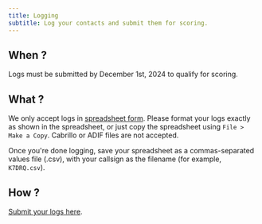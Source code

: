 ```yaml
---
title: Logging
subtitle: Log your contacts and submit them for scoring.
---
```


## When ?

Logs must be submitted by December 1st, 2024 to qualify for scoring.


## What ?

We only accept logs in [spreadsheet form](https://docs.google.com/spreadsheets/d/1Frz6BoFUzWNTmiYED5OW_NTWhY-cSMRZQnhvdga4ORE/edit?usp=sharing). Please format your logs exactly as shown in the spreadsheet, or just copy the spreadsheet using `File > Make a Copy`. Cabrillo or ADIF files are not accepted.

Once you're done logging, save your spreadsheet as a commas-separated values file (.csv), with your callsign as the filename (for example, `K7DRQ.csv`).


## How ?

[Submit your logs here](https://forms.gle/iF9uJVYNo6fEdUS36).
